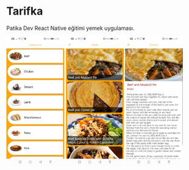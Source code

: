 # Tarifka
Patika Dev React Native eğitimi yemek uygulaması.

<img src="assets/Categories.jpg" alt="Categories" style="zoom:33%;" />

<img src="assets/Meals.jpg" alt="Meals" style="zoom:33%;" />

<img src="assets/Details.jpg" alt="Details" style="zoom:33%;" />
